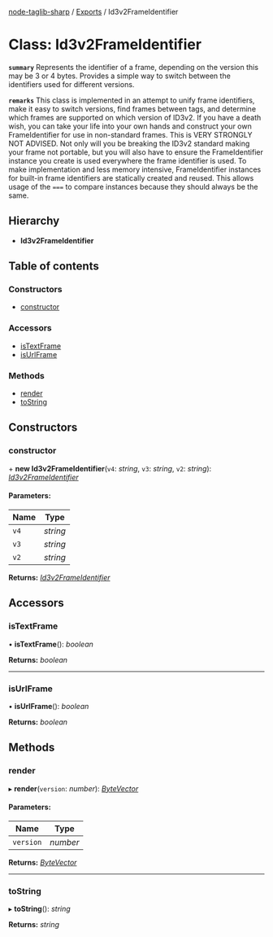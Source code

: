 [node-taglib-sharp](../README.md) / [Exports](../modules.md) / Id3v2FrameIdentifier

# Class: Id3v2FrameIdentifier

**`summary`** Represents the identifier of a frame, depending on the version this may be 3 or 4
    bytes. Provides a simple way to switch between the identifiers used for different versions.

**`remarks`** This class is implemented in an attempt to unify frame identifiers, make it easy to
    switch versions, find frames between tags, and determine which frames are supported on which
    version of ID3v2.
    If you have a death wish, you can take your life into your own hands and construct your own
    FrameIdentifier for use in non-standard frames. This is VERY STRONGLY NOT ADVISED. Not only
    will you be breaking the ID3v2 standard making your frame not portable, but you will also
    have to ensure the FrameIdentifier instance you create is used everywhere the frame
    identifier is used.
    To make implementation and less memory intensive, FrameIdentifier instances for built-in
    frame identifiers are statically created and reused. This allows usage of the `===` to
    compare instances because they should always be the same.

## Hierarchy

* **Id3v2FrameIdentifier**

## Table of contents

### Constructors

- [constructor](id3v2frameidentifier.md#constructor)

### Accessors

- [isTextFrame](id3v2frameidentifier.md#istextframe)
- [isUrlFrame](id3v2frameidentifier.md#isurlframe)

### Methods

- [render](id3v2frameidentifier.md#render)
- [toString](id3v2frameidentifier.md#tostring)

## Constructors

### constructor

\+ **new Id3v2FrameIdentifier**(`v4`: *string*, `v3`: *string*, `v2`: *string*): [*Id3v2FrameIdentifier*](id3v2frameidentifier.md)

#### Parameters:

Name | Type |
------ | ------ |
`v4` | *string* |
`v3` | *string* |
`v2` | *string* |

**Returns:** [*Id3v2FrameIdentifier*](id3v2frameidentifier.md)

## Accessors

### isTextFrame

• **isTextFrame**(): *boolean*

**Returns:** *boolean*

___

### isUrlFrame

• **isUrlFrame**(): *boolean*

**Returns:** *boolean*

## Methods

### render

▸ **render**(`version`: *number*): [*ByteVector*](bytevector.md)

#### Parameters:

Name | Type |
------ | ------ |
`version` | *number* |

**Returns:** [*ByteVector*](bytevector.md)

___

### toString

▸ **toString**(): *string*

**Returns:** *string*
